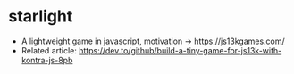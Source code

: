 # starlight

- A lightweight game in javascript, motivation -> https://js13kgames.com/
- Related article: https://dev.to/github/build-a-tiny-game-for-js13k-with-kontra-js-8pb
